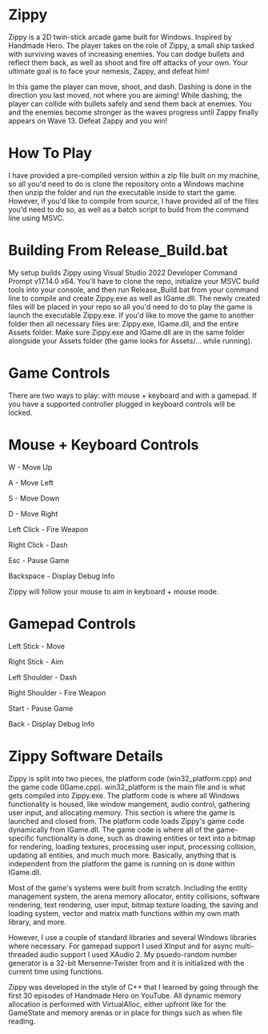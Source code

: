 # Zippy
Zippy is a 2D twin-stick arcade game built for Windows. Inspired by Handmade Hero. The player takes on the role of Zippy, a small ship tasked with surviving waves of increasing enemies. You can dodge bullets and reflect them back, as well as shoot and fire off attacks of your own. Your ultimate goal is to face your nemesis, Zappy, and defeat him! 

In this game the player can move, shoot, and dash. Dashing is done in the direction you last moved, not where you are aiming! While dashing, the player can collide with bullets safely and send them back at enemies. You and the enemies become stronger as the waves progress until Zappy finally appears on Wave 13. Defeat Zappy and you win!

# How To Play
I have provided a pre-compiled version within a zip file built on my machine, so all you'd need to do is clone the repository onto a Windows machine then unzip the folder and run the executable inside to start the game.
However, if you'd like to compile from source, I have provided all of the files you'd need to do so, as well as a batch script to build from the command line using MSVC.

# Building From Release_Build.bat
My setup builds Zippy using Visual Studio 2022 Developer Command Prompt v17.14.0 x64. You'll have to clone the repo, initialize your MSVC build tools into your console, and then run Release_Build.bat from your command line to compile and create Zippy.exe as well as IGame.dll. The newly created files will be placed in your repo so all you'd need to do to play the game is launch the executable Zippy.exe. If you'd like to move the game to another folder then all necessary files are: Zippy.exe, IGame.dll, and the entire Assets folder. Make sure Zippy.exe and IGame.dll are in the same folder alongside your Assets folder (the game looks for Assets/... while running).

# Game Controls
There are two ways to play: with mouse + keyboard and with a gamepad. If you have a supported controller plugged in keyboard controls will be locked.

# Mouse + Keyboard Controls
W - Move Up

A - Move Left

S - Move Down

D - Move Right

Left Click - Fire Weapon

Right Click - Dash

Esc - Pause Game

Backspace - Display Debug Info

Zippy will follow your mouse to aim in keyboard + mouse mode. 

# Gamepad Controls
Left Stick - Move

Right Stick - Aim

Left Shoulder - Dash

Right Shoulder - Fire Weapon

Start - Pause Game

Back - Display Debug Info

# Zippy Software Details
Zippy is split into two pieces, the platform code (win32_platform.cpp) and the game code (IGame.cpp). win32_platform is the main file and is what gets compiled into Zippy.exe. The platform code is where all Windows functionality is housed, like window mangement, audio control, gathering user input, and allocating memory. This section is where the game is launched and closed from. The platform code loads Zippy's game code dynamically from IGame.dll. The game code is where all of the game-specific functionality is done, such as drawing entities or text into a bitmap for rendering, loading textures, processing user input, processing collision, updating all entities, and much much more. Basically, anything that is independent from the platform the game is running on is done within IGame.dll.

Most of the game's systems were built from scratch. Including the entity management system, the arena memory allocator, entity collisions, software rendering, text rendering, user input, bitmap texture loading, the saving and loading system, vector and matrix math functions within my own math library, and more.

However, I use a couple of standard libraries and several Windows libraries where necessary. For gamepad support I used XInput and for async multi-threaded audio support I used XAudio 2. My psuedo-random number generator is a 32-bit Mersenne-Twister from <random> and it is initialized with the current time using <chrono> functions.

Zippy was developed in the style of C++ that I learned by going through the first 30 episodes of Handmade Hero on YouTube. All dynamic memory allocation is performed with VirtualAlloc, either upfront like for the GameState and memory arenas or in place for things such as when file reading.
